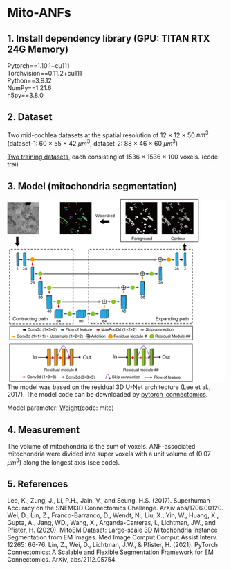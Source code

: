 # Mito-ANFs

## 1. Install dependency library (GPU: TITAN RTX 24G Memory)
Pytorch==1.10.1+cu111<br/>
Torchvision==0.11.2+cu111<br/>
Python==3.9.12<br />
NumPy==1.21.6<br />
h5py==3.8.0<br />

## 2. Dataset
Two mid-cochlea datasets at the spatial resolution of 12 × 12 × 50 $nm^3$ (dataset-1: 60 × 55 × 42 $μm^3$, dataset-2: 88 × 46 × 60 $μm^3$) 

[Two training datasets](https://pan.baidu.com/s/1pF2snx4IPPwlRptBL8spkg), each consisting of 1536 × 1536 × 100 voxels. (code: trai)


## 3. Model (mitochondria segmentation)
![image](picture/network.png)
The model was based on the residual 3D U-Net architecture (Lee et al., 2017). The model code can be downloaded by [pytorch_connectomics](https://github.com/zudi-lin/pytorch_connectomics).

Model parameter: [Weight](https://pan.baidu.com/s/1ygFEJoowlZb588PJW9iMRw)(code: mito)

## 4. Measurement
The volume of mitochondria is the sum of voxels. ANF-associated mitochondria were divided into super voxels with a unit volume of (0.07 $μm^3$) along the longest axis (see code).

## 5. References
Lee, K., Zung, J., Li, P.H., Jain, V., and Seung, H.S. (2017). Superhuman Accuracy on the SNEMI3D Connectomics Challenge. ArXiv abs/1706.00120.
Wei, D., Lin, Z., Franco-Barranco, D., Wendt, N., Liu, X., Yin, W., Huang, X., Gupta, A., Jang, WD., Wang, X., Arganda-Carreras, I., Lichtman, JW., and Pfister, H. (2020). MitoEM Dataset: Large-scale 3D Mitochondria Instance Segmentation from EM Images. Med Image Comput Comput Assist Interv. 12265: 66-76.
Lin, Z., Wei, D., Lichtman, J.W., & Pfister, H. (2021). PyTorch Connectomics: A Scalable and Flexible Segmentation Framework for EM Connectomics. ArXiv, abs/2112.05754.
